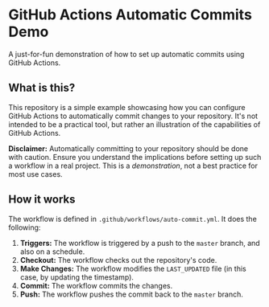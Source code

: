 # GitHub Actions Automatic Commits Demo

A just-for-fun demonstration of how to set up automatic commits using GitHub Actions.

## What is this?

This repository is a simple example showcasing how you can configure GitHub Actions to automatically commit changes to your repository.  It's not intended to be a practical tool, but rather an illustration of the capabilities of GitHub Actions.

**Disclaimer:** Automatically committing to your repository should be done with caution.  Ensure you understand the implications before setting up such a workflow in a real project.  This is a *demonstration*, not a best practice for most use cases.

## How it works

The workflow is defined in `.github/workflows/auto-commit.yml`.  It does the following:

1.  **Triggers:** The workflow is triggered by a push to the `master` branch, and also on a schedule.
2.  **Checkout:** The workflow checks out the repository's code.
3.  **Make Changes:** The workflow modifies the `LAST_UPDATED` file (in this case, by updating the timestamp).
4.  **Commit:** The workflow commits the changes.
5.  **Push:** The workflow pushes the commit back to the `master` branch.
